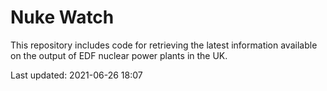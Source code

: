 # Nuke Watch

This repository includes code for retrieving the latest information available on the output of EDF nuclear power plants in the UK.

Last updated: 2021-06-26 18:07